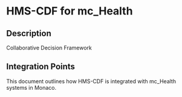 # HMS-CDF for mc_Health

## Description

Collaborative Decision Framework

## Integration Points

This document outlines how HMS-CDF is integrated with mc_Health systems in Monaco.
